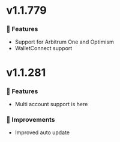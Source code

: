 # v1.1.779

### 🚀 Features

- Support for Arbitrum One and Optimism
- WalletConnect support

# v1.1.281

### 🚀 Features

- Multi account support is here

### 🌟 Improvements

- Improved auto update

